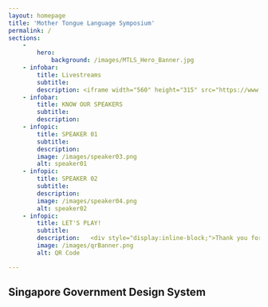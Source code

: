 ```yaml
---
layout: homepage
title: 'Mother Tongue Language Symposium'
permalink: /
sections:
    -
        hero:
            background: /images/MTLS_Hero_Banner.jpg
    - infobar:
        title: Livestreams
        subtitle: 
        description: <iframe width="560" height="315" src="https://www.youtube.com/embed/SlPhMPnQ58k" frameborder="0" allow="accelerometer; autoplay; encrypted-media; gyroscope; picture-in-picture" allowfullscreen></iframe>
    - infobar:
        title: KNOW OUR SPEAKERS
        subtitle: 
        description:
    - infopic:
        title: SPEAKER 01
        subtitle: 
        description: 
        image: /images/speaker03.png
        alt: speaker01
    - infopic:
        title: SPEAKER 02
        subtitle: 
        description: 
        image: /images/speaker04.png
        alt: speaker02
    - infopic:
        title: LET'S PLAY!
        subtitle: 
        description:   <div style="display:inline-block;">Thank you for your interest in joining the SG MTLS! If you have signed up, you will be invited to join our outreach channels to receive the latest updates. </div>
        image: /images/qrBanner.png
        alt: QR Code

---
```

<section>
    <div class="sgds-container">
        <div class="content">
            <div class="row">
                <div>
                    <h1 class="has-text-weight-black">
                        Singapore Government Design System
                    </h1>
                </div>
            </div>
        </div>
    </div>
</section>


<!-- Type your notification here - the notification bar will not appear if this is empty. For other changes, refer to _data/homepage.yml to edit the homepage -->


